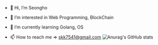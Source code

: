 - 👋 Hi, I’m Seongho

- 👀 I’m interested in Web Programming, BlockChain

- 🌱 I’m currently learning Golang, OS

- 📫 How to reach me => skk7541@gmail.com
![Anurag's GitHub stats](https://github-readme-stats.vercel.app/api?username=Ysh096&show_icons=true&theme=cobalt)
